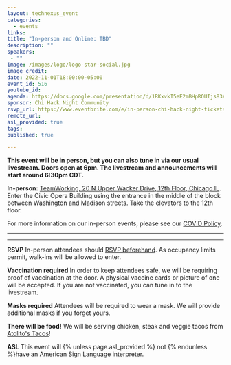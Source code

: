 ```yaml
---
layout: technexus_event
categories:
  - events
links: 
title: "In-person and Online: TBD"
description: ""
speakers:
 - ""
image: /images/logo/logo-star-social.jpg
image_credit: 
date: 2022-11-01T18:00:00-05:00
event_id: 516
youtube_id: 
agenda: https://docs.google.com/presentation/d/1RKxvkI5eE2mBHpROUIjs83Aeh9-DnUATEUSDPDuCADc/edit#slide=id.g121c7120608_0_0
sponsor: Chi Hack Night Community
rsvp_url: https://www.eventbrite.com/e/in-person-chi-hack-night-tickets-207988107027
remote_url: 
asl_provided: true
tags: 
published: true

---
```


**This event will be in person, but you can also tune in via our usual livestream. Doors open at 6pm. The livestream and announcements will start around 6:30pm CDT.**

**In-person:** <a href='https://www.google.com/maps/place/TechNexus+Venture+Collaborative/@41.8835673,-87.6394085,17z/data=!3m1!4b1!4m5!3m4!1s0x880e2d5be57f04c5:0xa87e47e177660090!8m2!3d41.8835673!4d-87.6372198'>TeamWorking, 20 N Upper Wacker Drive, 12th Floor, Chicago IL</a>. Enter the Civic Opera Building using the entrance in the middle of the block between Washington and Madison streets. Take the elevators to the 12th floor.

For more information on our in-person events, please see our [COVID Policy](/blog/2022/09/09/our-covid-19-policy.html). 

---


---

**RSVP** In-person attendees should [RSVP beforehand]({{page.rsvp_url}}). As occupancy limits permit, walk-ins will be allowed to enter.

**Vaccination required** In order to keep attendees safe, we will be requiring proof of vaccination at the door. A physical vaccine cards or picture of one will be accepted. If you are not vaccinated, you can tune in to the livestream.

**Masks required** Attendees will be required to wear a mask. We will provide additional masks if you forget yours.

**There will be food!** We will be serving chicken, steak and veggie tacos from [Atolito's Tacos](https://atolito.com/restaurant/625/Atolito)!

**ASL** This event will {% unless page.asl_provided %} not {% endunless %}have an American Sign Language interpreter.
